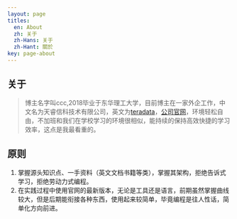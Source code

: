 ```yaml
---
layout: page
titles:
  en: About
  zh: 关于
  zh-Hans: 关于
  zh-Hant: 關於
key: page-about
---
```


## 关于
> 博主名字叫ccc,2018毕业于东华理工大学，目前博主在一家外企工作，中文名为天睿信科技术有限公司，英文为[teradata](https://baike.baidu.com/item/Teradata/1792590?fr=aladdin)，[公司官网](https://www.teradata.com.cn/)，环境轻松自由，不加班和我们在学校学习的环境很相似，能持续的保持高效快捷的学习效率，这点是我最看重的。

## 原则

1. 掌握源头知识点、一手资料（英文文档书籍等类），掌握其架构，拒绝告诉式学习，拒绝劳动力式编程。
2. 在实践过程中使用官网的最新版本，无论是工具还是语言，前期虽然掌握曲线较大，但是后期能衔接各种东西，使用起来较简单，毕竟编程是往人性话，简单化方向前进。
